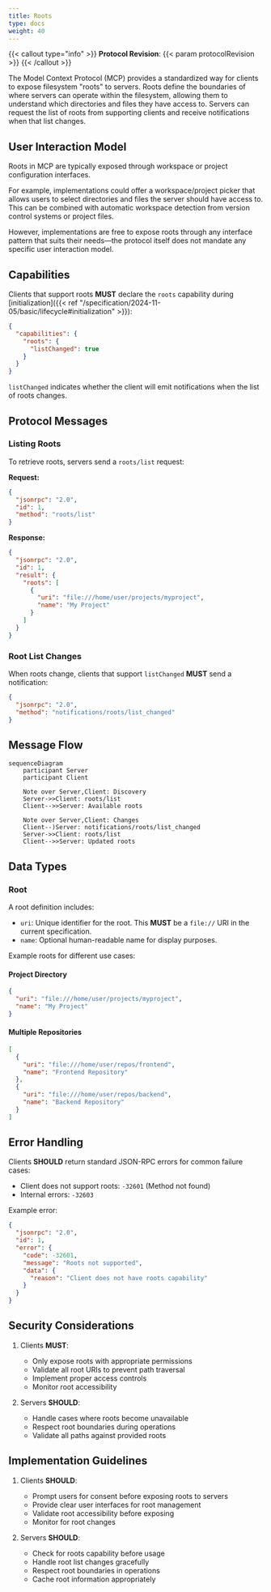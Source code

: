 ```yaml
---
title: Roots
type: docs
weight: 40
---
```


{{< callout type="info" >}}
**Protocol Revision**: {{< param protocolRevision >}}
{{< /callout >}}

The Model Context Protocol (MCP) provides a standardized way for clients to expose filesystem "roots" to servers. Roots define the boundaries of where servers can operate within the filesystem, allowing them to understand which directories and files they have access to. Servers can request the list of roots from supporting clients and receive notifications when that list changes.

## User Interaction Model

Roots in MCP are typically exposed through workspace or project configuration interfaces.

For example, implementations could offer a workspace/project picker that allows users to select directories and files the server should have access to. This can be combined with automatic workspace detection from version control systems or project files.

However, implementations are free to expose roots through any interface pattern that suits their needs&mdash;the protocol itself does not mandate any specific user interaction model.

## Capabilities

Clients that support roots **MUST** declare the `roots` capability during [initialization]({{< ref "/specification/2024-11-05/basic/lifecycle#initialization" >}}):

```json
{
  "capabilities": {
    "roots": {
      "listChanged": true
    }
  }
}
```

`listChanged` indicates whether the client will emit notifications when the list of roots changes.

## Protocol Messages

### Listing Roots

To retrieve roots, servers send a `roots/list` request:

**Request:**
```json
{
  "jsonrpc": "2.0",
  "id": 1,
  "method": "roots/list"
}
```

**Response:**
```json
{
  "jsonrpc": "2.0",
  "id": 1,
  "result": {
    "roots": [
      {
        "uri": "file:///home/user/projects/myproject",
        "name": "My Project"
      }
    ]
  }
}
```

### Root List Changes

When roots change, clients that support `listChanged` **MUST** send a notification:

```json
{
  "jsonrpc": "2.0",
  "method": "notifications/roots/list_changed"
}
```

## Message Flow

```mermaid
sequenceDiagram
    participant Server
    participant Client

    Note over Server,Client: Discovery
    Server->>Client: roots/list
    Client-->>Server: Available roots

    Note over Server,Client: Changes
    Client--)Server: notifications/roots/list_changed
    Server->>Client: roots/list
    Client-->>Server: Updated roots
```

## Data Types

### Root

A root definition includes:

- `uri`: Unique identifier for the root. This **MUST** be a `file://` URI in the current specification.
- `name`: Optional human-readable name for display purposes.

Example roots for different use cases:

#### Project Directory
```json
{
  "uri": "file:///home/user/projects/myproject",
  "name": "My Project"
}
```

#### Multiple Repositories
```json
[
  {
    "uri": "file:///home/user/repos/frontend",
    "name": "Frontend Repository"
  },
  {
    "uri": "file:///home/user/repos/backend",
    "name": "Backend Repository"
  }
]
```

## Error Handling

Clients **SHOULD** return standard JSON-RPC errors for common failure cases:

- Client does not support roots: `-32601` (Method not found)
- Internal errors: `-32603`

Example error:
```json
{
  "jsonrpc": "2.0",
  "id": 1,
  "error": {
    "code": -32601,
    "message": "Roots not supported",
    "data": {
      "reason": "Client does not have roots capability"
    }
  }
}
```

## Security Considerations

1. Clients **MUST**:
   - Only expose roots with appropriate permissions
   - Validate all root URIs to prevent path traversal
   - Implement proper access controls
   - Monitor root accessibility

2. Servers **SHOULD**:
   - Handle cases where roots become unavailable
   - Respect root boundaries during operations
   - Validate all paths against provided roots

## Implementation Guidelines

1. Clients **SHOULD**:
   - Prompt users for consent before exposing roots to servers
   - Provide clear user interfaces for root management
   - Validate root accessibility before exposing
   - Monitor for root changes

2. Servers **SHOULD**:
   - Check for roots capability before usage
   - Handle root list changes gracefully
   - Respect root boundaries in operations
   - Cache root information appropriately

